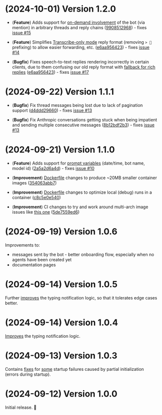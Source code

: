 # (2024-10-01) Version 1.2.0

- (**Feature**) Adds support for [on-demand involvement](./docs/features.md#on-demand-involvement) of the bot (via mention) in arbitrary threads and reply chains ([9908512968](https://github.com/etkecc/baibot/commit/990851296828168c2106eb3f4668833e9e5a7463)) - fixes [issue #15](https://github.com/etkecc/baibot/issues/15)

- (**Feature**) Simplifies [Transcribe-only mode](./docs/features.md#transcribe-only-mode) reply format (removing `> 🦻` prefixing) to allow easier forwarding, etc. ([e6aa956423](https://github.com/etkecc/baibot/commit/e6aa95642376ee7d87932d0e66dcfedf261b188b)) - fixes [issue #14](https://github.com/etkecc/baibot/issues/14)

- (**Bugfix**) Fixes speech-to-text replies rendering incorrectly in certain clients, due to them confusing our old reply format with [fallback for rich replies](https://spec.matrix.org/v1.11/client-server-api/#fallbacks-for-rich-replies) ([e6aa956423](https://github.com/etkecc/baibot/commit/e6aa95642376ee7d87932d0e66dcfedf261b188b)) - fixes [issue #17](https://github.com/etkecc/baibot/issues/17)


# (2024-09-22) Version 1.1.1

- (**Bugfix**) Fix thread messages being lost due to lack of pagination support ([d4ddd29660](https://github.com/etkecc/baibot/commit/d4ddd29660d9f51d248119dd6032e68ab29e7d35)) - fixes [issue #13](https://github.com/etkecc/baibot/issues/13)

- (**Bugfix**) Fix Anthropic conversations getting stuck when being impatient and sending multiple consecutive messages ([8b12bdf2b3](https://github.com/etkecc/baibot/commit/8b12bdf2b3196abea0e8db33d7c50fff48341cb9)) - fixes [issue #13](https://github.com/etkecc/baibot/issues/13)


# (2024-09-21) Version 1.1.0

- (**Feature**) Adds support for [prompt variables](./docs/configuration/text-generation.md#️-prompt-override) (date/time, bot name, model id) ([2a5a2d6a4d](https://github.com/etkecc/baibot/commit/2a5a2d6a4dbf5fd7cb504ac07d4187fdc32ae395)) - fixes [issue #10](https://github.com/etkecc/baibot/issues/10)

- (**Improvement**) [Dockerfile](./Dockerfile) changes to produce ~20MB smaller container images ([354063abb7](https://github.com/etkecc/baibot/commit/354063abb79035069bd3b26c53214874e9cdd95d))

- (**Improvement**) [Dockerfile](./Dockerfile) changes to optimize local (debug) runs in a container ([c8c5e0e540](https://github.com/etkecc/baibot/commit/c8c5e0e540ab981e849452eb3ddb0378105e1fc6))

- (**Improvement**) CI changes to try and work around multi-arch image issues like [this one](https://github.com/etkecc/baibot/issues/2) ([5de7559ed6](https://github.com/etkecc/baibot/commit/5de7559ed685a41c22dfc12283681f02f4c2ee00))


# (2024-09-19) Version 1.0.6

Improvements to:

- messages sent by the bot - better onboarding flow, especially when no agents have been created yet
- documentation pages


# (2024-09-14) Version 1.0.5

Further [improves](https://github.com/etkecc/baibot/commit/3b25b92a81a05ebaf1c6dbabf675fbfbe6c9f418) the typing notification logic, so that it tolerates edge cases better.


# (2024-09-14) Version 1.0.4

[Improves](https://github.com/etkecc/baibot/commit/dd1dd78312e3db7f92b37fb3b4750fbe35de7115) the typing notification logic.


# (2024-09-13) Version 1.0.3

Contains [fixes](https://github.com/etkecc/rust-mxlink/commit/f339fc85e69aa7f614394ad303d1614cd307319c) for [some](https://github.com/etkecc/baibot/issues/1) startup failures caused by partial initialization (errors during startup).


# (2024-09-12) Version 1.0.0

Initial release. 🎉
